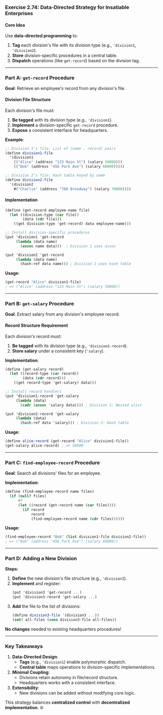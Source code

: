 ### **Exercise 2.74: Data-Directed Strategy for Insatiable Enterprises**

#### **Core Idea**
Use **data-directed programming** to:
1. **Tag** each division's file with its division type (e.g., `'division1`, `'division2`).
2. **Store** division-specific procedures in a central table.
3. **Dispatch** operations (like `get-record`) based on the division tag.

---

### **Part A: `get-record` Procedure**
**Goal**: Retrieve an employee's record from any division's file.

#### **Division File Structure**
Each division's file must:
1. **Be tagged** with its division type (e.g., `'division1`).
2. **Implement** a division-specific `get-record` procedure.
3. **Expose** a consistent interface for headquarters.

**Example**:
```scheme
;; Division 1's file: List of (name . record) pairs
(define division1-file
  '(division1
    (("Alice" (address "123 Main St") (salary 50000)))
    (("Bob" (address "456 Park Ave") (salary 60000)))))

;; Division 2's file: Hash table keyed by name
(define division2-file
  '(division2
    #("Charlie" (address "789 Broadway") (salary 70000))))
```

#### **Implementation**
```scheme
(define (get-record employee-name file)
  (let ((division-type (car file))
        (data (cdr file)))
    ((get division-type 'get-record) data employee-name)))

;; Install division-specific procedures
(put 'division1 'get-record
     (lambda (data name)
       (assoc name data)))  ; Division 1 uses assoc

(put 'division2 'get-record
     (lambda (data name)
       (hash-ref data name))) ; Division 2 uses hash table
```

**Usage**:
```scheme
(get-record "Alice" division1-file) 
; => ("Alice" (address "123 Main St") (salary 50000))
```

---

### **Part B: `get-salary` Procedure**
**Goal**: Extract salary from any division's employee record.

#### **Record Structure Requirement**
Each division's record must:
1. **Be tagged** with its division type (e.g., `'division1-record`).
2. **Store salary** under a consistent key (`'salary`).

**Implementation**:
```scheme
(define (get-salary record)
  (let ((record-type (car record))
        (data (cdr record)))
    ((get record-type 'get-salary) data)))

;; Install record handlers
(put 'division1-record 'get-salary
     (lambda (data)
       (cadr (assoc 'salary data)))) ; Division 1: Nested alist

(put 'division2-record 'get-salary
     (lambda (data)
       (hash-ref data 'salary))) ; Division 2: Hash table
```

**Usage**:
```scheme
(define alice-record (get-record "Alice" division1-file))
(get-salary alice-record) ; => 50000
```

---

### **Part C: `find-employee-record` Procedure**
**Goal**: Search all divisions' files for an employee.

**Implementation**:
```scheme
(define (find-employee-record name files)
  (if (null? files)
      #f
      (let ((record (get-record name (car files))))
        (if record
            record
            (find-employee-record name (cdr files))))))
```

**Usage**:
```scheme
(find-employee-record "Bob" (list division1-file division2-file))
; => ("Bob" (address "456 Park Ave") (salary 60000))
```

---

### **Part D: Adding a New Division**
**Steps**:
1. **Define** the new division's file structure (e.g., `'division3`).
2. **Implement** and register:
   ```scheme
   (put 'division3 'get-record ...)
   (put 'division3-record 'get-salary ...)
   ```
3. **Add** the file to the list of divisions:
   ```scheme
   (define division3-file '(division3 ...))
   (set! all-files (cons division3-file all-files))
   ```

**No changes** needed to existing headquarters procedures!

---

### **Key Takeaways**
1. **Data-Directed Design**:
   - **Tags** (e.g., `'division1`) enable polymorphic dispatch.
   - **Central table** maps operations to division-specific implementations.
2. **Minimal Coupling**:
   - Divisions retain autonomy in file/record structure.
   - Headquarters works with a consistent interface.
3. **Extensibility**:
   - New divisions can be added without modifying core logic.

This strategy balances **centralized control** with **decentralized implementation**. 🌐